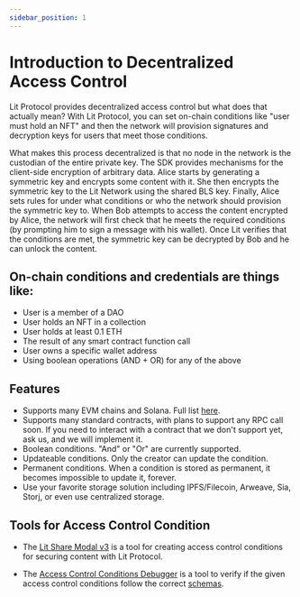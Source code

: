```yaml
---
sidebar_position: 1
---
```


# Introduction to Decentralized Access Control
Lit Protocol provides decentralized access control but what does that actually mean?
With Lit Protocol, you can set on-chain conditions like "user must hold an NFT" and then the network will provision signatures and decryption keys for users that meet those conditions.

What makes this process decentralized is that no node in the network is the custodian of the entire private key. The SDK provides mechanisms for the client-side encryption of arbitrary data. Alice starts by generating a symmetric key and encrypts some content with it. She then encrypts the symmetric key to the Lit Network using the shared BLS key. Finally, Alice sets rules for under what conditions or who the network should provision the symmetric key to. When Bob attempts to access the content encrypted by Alice, the network will first check that he meets the required conditions (by prompting him to sign a message with his wallet). Once Lit verifies that the conditions are met, the symmetric key can be decrypted by Bob and he can unlock the content.  


## On-chain conditions and credentials are things like:
* User is a member of a DAO
* User holds an NFT in a collection
* User holds at least 0.1 ETH
* The result of any smart contract function call
* User owns a specific wallet address
* Using boolean operations (AND + OR) for any of the above

## Features

- Supports many EVM chains and Solana. Full list [here](/support/supportedChains).
- Supports many standard contracts, with plans to support any RPC call soon. If you need to interact with a contract that we don't support yet, ask us, and we will implement it.
- Boolean conditions. "And" or "Or" are currently supported.
- Updateable conditions. Only the creator can update the condition.
- Permanent conditions. When a condition is stored as permanent, it becomes impossible to update it, forever.
- Use your favorite storage solution including IPFS/Filecoin, Arweave, Sia, Storj, or even use centralized storage.

## Tools for Access Control Condition

- The [Lit Share Modal v3](https://github.com/LIT-Protocol/lit-share-modal-v3) is a tool for creating access control conditions for securing content with Lit Protocol. 

- The [Access Control Conditions Debugger](https://lit-accs-debugger.vercel.app/) is a tool to verify if the given access control conditions follow the correct [schemas](https://github.com/LIT-Protocol/lit-accs-validator-sdk/tree/main/src/schemas). 
